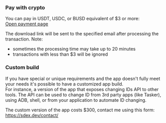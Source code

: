 ### Pay with crypto
You can pay in USDT, USDC, or BUSD equivalent of $3 or more: \
[Open payment page](https://bit.ly/idchangercrypto)

The download link will be sent to the specified email after processing the transaction. Note: 
- sometimes the processing time may take up to 20 minutes
- transactions with less than $3 will be ignored

### Custom build
If you have special or unique requirements and the app doesn't fully meet your needs it's possible to have a customized app build. \
For instance, a version of the app that exposes changing IDs API to other tools. The API can be used to change ID from 3rd party apps (like Tasker), using ADB, shell, or from your application to automate ID changing. 

The custom version of the app costs $300, contact me using this form: \
https://sdex.dev/contact/
